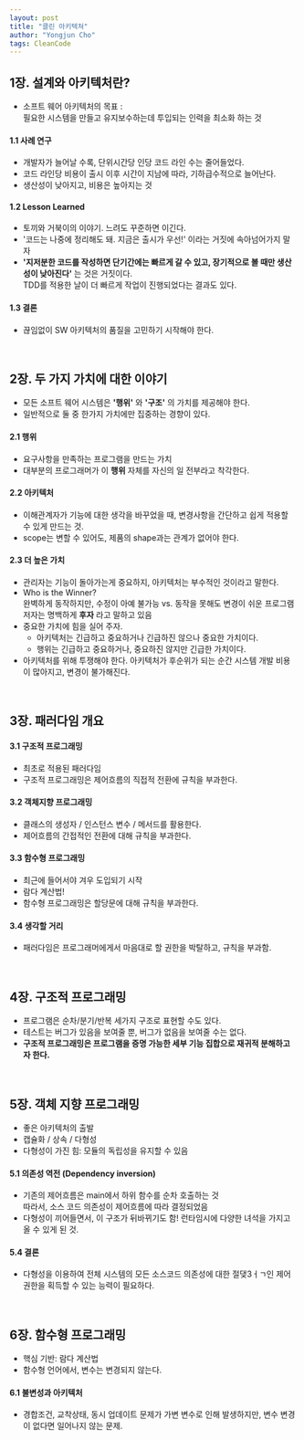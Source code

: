```yaml
---
layout: post
title: "클린 아키텍쳐"
author: "Yongjun Cho"
tags: CleanCode
---
```


## 1장. 설계와 아키텍처란?
- 소프트 웨어 아키텍처의 목표 :   
필요한 시스템을 만들고 유지보수하는데 투입되는 인력을 최소화 하는 것
#### 1.1 사례 연구
- 개발자가 늘어날 수록, 단위시간당 인당 코드 라인 수는 줄어들었다.
- 코드 라인당 비용이 출시 이후 시간이 지남에 따라, 기하급수적으로 늘어난다.
- 생산성이 낮아지고, 비용은 높아지는 것
#### 1.2 Lesson Learned
- 토끼와 거북이의 이야기. 느려도 꾸준하면 이긴다.
- '코드는 나중에 정리해도 돼. 지금은 출시가 우선!' 이라는 거짓에 속아넘어가지 말자
- __'지저분한 코드를 작성하면 단기간에는 빠르게 갈 수 있고, 장기적으로 볼 때만 생산성이 낮아진다'__ 는 것은 거짓이다.   
TDD를 적용한 날이 더 빠르게 작업이 진행되었다는 결과도 있다.
#### 1.3 결론
- 끊임없이 SW 아키텍처의 품질을 고민하기 시작해야 한다.

<br>

## 2장. 두 가지 가치에 대한 이야기
- 모든 소프트 웨어 시스템은 __'행위'__ 와 __'구조'__ 의 가치를 제공해야 한다.
- 일반적으로 둘 중 한가지 가치에만 집중하는 경향이 있다.

#### 2.1 행위
- 요구사항을 만족하는 프로그램을 만드는 가치
- 대부분의 프로그래머가 이 __행위__ 자체를 자신의 일 전부라고 착각한다.

#### 2.2 아키텍처
- 이해관계자가 기능에 대한 생각을 바꾸었을 때, 변경사항을 간단하고 쉽게 적용할 수 있게 만드는 것.
- scope는 변할 수 있어도, 제품의 shape과는 관계가 없어야 한다.

#### 2.3 더 높은 가치
- 관리자는 기능이 돌아가는게 중요하지, 아키텍처는 부수적인 것이라고 말한다.
- Who is the Winner?   
완벽하게 동작하지만, 수정이 아예 불가능 vs. 동작을 못해도 변경이 쉬운 프로그램   
저자는 명백하게 __후자__ 라고 말하고 있음
- 중요한 가치에 힘을 실어 주자.
    - 아키텍처는 긴급하고 중요하거나 긴급하진 않으나 중요한 가치이다.
    - 행위는 긴급하고 중요하거나, 중요하진 않지만 긴급한 가치이다.
- 아키텍처를 위해 투쟁해야 한다. 아키텍처가 후순위가 되는 순간 시스템 개발 비용이 많아지고, 변경이 불가해진다.

<br>

## 3장. 패러다임 개요
#### 3.1 구조적 프로그래밍
- 최초로 적용된 패러다임
- 구조적 프로그래밍은 제어흐름의 직접적 전환에 규칙을 부과한다.

#### 3.2 객체지향 프로그래밍
- 클래스의 생성자 / 인스턴스 변수 / 메서드를 활용한다.
- 제어흐름의 간접적인 전환에 대해 규칙을 부과한다.

#### 3.3 함수형 프로그래밍
- 최근에 들어서야 겨우 도입되기 시작
- 람다 계산법!
- 함수형 프로그래밍은 할당문에 대해 규칙을 부과한다.

#### 3.4 생각할 거리
- 패러다임은 프로그래머에게서 마음대로 할 권한을 박탈하고, 규칙을 부과함.

<br>

## 4장. 구조적 프로그래밍
- 프로그램은 순차/분기/반복 세가지 구조로 표현할 수도 있다.
- 테스트는 버그가 있음을 보여줄 뿐, 버그가 없음을 보여줄 수는 없다.
- __구조적 프로그래밍은 프로그램을 증명 가능한 세부 기능 집합으로 재귀적 분해하고자 한다.__

<br>

## 5장. 객체 지향 프로그래밍
- 좋은 아키텍처의 출발
- 캡슐화 / 상속 / 다형성
- 다형성이 가진 힘: 모듈의 독립성을 유지할 수 있음
#### 5.1 의존성 역전 (Dependency inversion)
- 기존의 제어흐름은 main에서 하위 함수를 순차 호출하는 것   
따라서, 소스 코드 의존성이 제어흐름에 따라 결정되었음
- 다형성이 끼어들면서, 이 구조가 뒤바뀌기도 함! 런타임시에 다양한 녀석을 가지고 올 수 있게 된 것.

#### 5.4 결론
- 다형성을 이용하여 전체 시스템의 모든 소스코드 의존성에 대한 절댖3ㅓㄱ인 제어권한을 획득할 수 있는 능력이 필요하다.

<br>

## 6장. 함수형 프로그래밍
- 핵심 기반: 람다 계산법
- 함수형 언어에서, 변수는 변경되지 않는다.

#### 6.1 불변성과 아키텍처
- 경합조건, 교착상태, 동시 업데이트 문제가 가변 변수로 인해 발생하지만, 변수 변경이 없다면 일어나지 않는 문제.